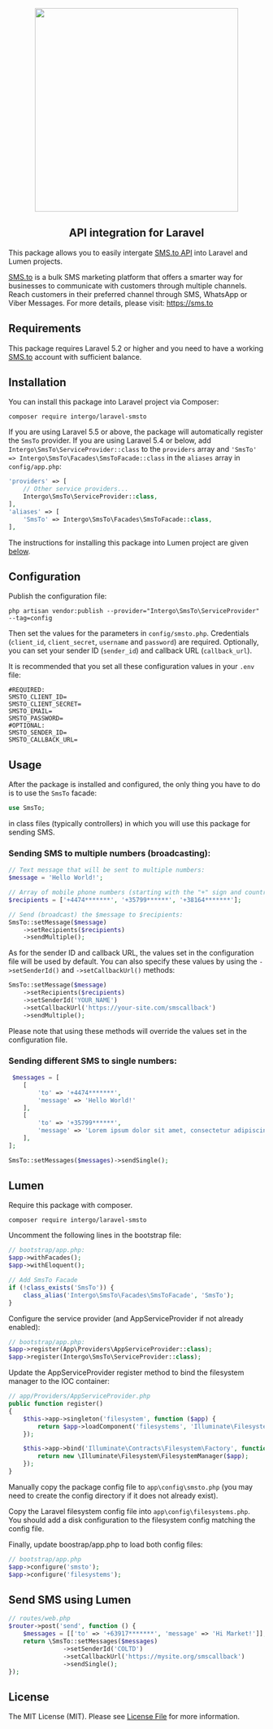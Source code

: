 <p align="center">
  <a href="https://sms.to"><img width="400" src="https://sms.to/images/logo.svg"></a>
</p>

<h2 align="center">
API integration for Laravel 
</h2>

This package allows you to easily intergate [SMS.to API](https://sms.to/api-docs) into Laravel and Lumen projects.

[SMS.to](https://sms.to) is a bulk SMS marketing platform that offers a smarter way for businesses to communicate with customers through multiple channels. Reach customers in their preferred channel through SMS, WhatsApp or Viber Messages. For more details, please visit: https://sms.to

## Requirements

This package requires Laravel 5.2 or higher and you need to have a working [SMS.to](https://sms.to) account with sufficient balance. 

## Installation

You can install this package into Laravel project via Composer:

```shell
composer require intergo/laravel-smsto
```

If you are using Laravel 5.5 or above, the package will automatically register the `SmsTo` provider.
If you are using Laravel 5.4 or below, add `Intergo\SmsTo\ServiceProvider::class` to the `providers` array and `'SmsTo' => Intergo\SmsTo\Facades\SmsToFacade::class` in the `aliases` array in  `config/app.php`:

```php
'providers' => [
    // Other service providers...
    Intergo\SmsTo\ServiceProvider::class,
],
'aliases' => [
    'SmsTo' => Intergo\SmsTo\Facades\SmsToFacade::class,
],
```
The instructions for installing this package into Lumen project are given [below](#lumen).

## Configuration

Publish the configuration file:

```shell
php artisan vendor:publish --provider="Intergo\SmsTo\ServiceProvider" --tag=config
```
Then set the values for the parameters in `config/smsto.php`. Credentials (`client_id`, `client_secret`, `username` and `password`) are required. Optionally, you can set your sender ID (`sender_id`) and callback URL (`callback_url`).

It is recommended that you set all these configuration values in your `.env` file:

```shell
#REQUIRED:
SMSTO_CLIENT_ID=
SMSTO_CLIENT_SECRET=
SMSTO_EMAIL=
SMSTO_PASSWORD=
#OPTIONAL:
SMSTO_SENDER_ID=
SMSTO_CALLBACK_URL=
```

## Usage

After the package is installed and configured, the only thing you have to do is to use the `SmsTo` facade:

```php
use SmsTo;
```
in class files (typically controllers) in which you will use this package for sending SMS.

### Sending SMS to multiple numbers (broadcasting):
```php
// Text message that will be sent to multiple numbers:
$message = 'Hello World!';

// Array of mobile phone numbers (starting with the "+" sign and country code):
$recipients = ['+4474*******', '+35799******', '+38164*******'];

// Send (broadcast) the $message to $recipients: 
SmsTo::setMessage($message)
    ->setRecipients($recipients)
    ->sendMultiple();
```
As for the sender ID and callback URL, the values set in the configuration file will be used by default. You can also specify these values by using the `->setSenderId()` and `->setCallbackUrl()` methods:
```php
SmsTo::setMessage($message)
    ->setRecipients($recipients)
    ->setSenderId('YOUR_NAME')
    ->setCallbackUrl('https://your-site.com/smscallback')
    ->sendMultiple();
```
Please note that using these methods will override the values set in the configuration file.


### Sending different SMS to single numbers:

```php
 $messages = [
    [
        'to' => '+4474*******',
        'message' => 'Hello World!'
    ],
    [
        'to' => '+35799******',
        'message' => 'Lorem ipsum dolor sit amet, consectetur adipiscing elit.'
    ],
];

SmsTo::setMessages($messages)->sendSingle();
```

## Lumen

Require this package with composer.

```shell
composer require intergo/laravel-smsto
```

Uncomment the following lines in the bootstrap file:
```php
// bootstrap/app.php:
$app->withFacades();
$app->withEloquent();

// Add SmsTo Facade
if (!class_exists('SmsTo')) {
    class_alias('Intergo\SmsTo\Facades\SmsToFacade', 'SmsTo');
}
```
Configure the service provider (and AppServiceProvider if not already enabled):

```php
// bootstrap/app.php:
$app->register(App\Providers\AppServiceProvider::class);
$app->register(Intergo\SmsTo\ServiceProvider::class);
```

Update the AppServiceProvider register method to bind the filesystem manager to the IOC container:

```php
// app/Providers/AppServiceProvider.php
public function register()
{
    $this->app->singleton('filesystem', function ($app) {
        return $app->loadComponent('filesystems', 'Illuminate\Filesystem\FilesystemServiceProvider', 'filesystem');
    });

    $this->app->bind('Illuminate\Contracts\Filesystem\Factory', function($app) {
        return new \Illuminate\Filesystem\FilesystemManager($app);
    });
}
```

Manually copy the package config file to `app\config\smsto.php` (you may need to create the config directory if it does not already exist).

Copy the Laravel filesystem config file into `app\config\filesystems.php`. You should add a disk configuration to the filesystem config matching the config file.

Finally, update boostrap/app.php to load both config files:

```php
// bootstrap/app.php
$app->configure('smsto');
$app->configure('filesystems');
```

## Send SMS using Lumen

```php
// routes/web.php
$router->post('send', function () {
    $messages = [['to' => '+63917*******', 'message' => 'Hi Market!']];
    return \SmsTo::setMessages($messages)
               ->setSenderId('COLTD')
               ->setCallbackUrl('https://mysite.org/smscallback')
               ->sendSingle();
});
```

## License
The MIT License (MIT). Please see [License File](LICENSE.md) for more information.
